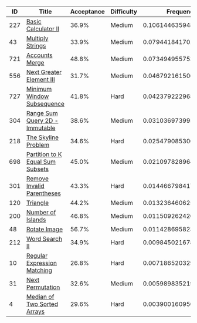 |ID|Title|Acceptance|Difficulty|Frequency|
|----|-----|----|---|---|
|227|[Basic Calculator II]( https://leetcode.com/problems/basic-calculator-ii)|36.9%|Medium|0.10614463594818956|
|43|[Multiply Strings]( https://leetcode.com/problems/multiply-strings)|33.9%|Medium|0.07944184170158367|
|721|[Accounts Merge]( https://leetcode.com/problems/accounts-merge)|48.8%|Medium|0.07349495575336484|
|556|[Next Greater Element III]( https://leetcode.com/problems/next-greater-element-iii)|31.7%|Medium|0.04679216150675895|
|727|[Minimum Window Subsequence]( https://leetcode.com/problems/minimum-window-subsequence)|41.8%|Hard|0.04237922296886145|
|304|[Range Sum Query 2D - Immutable]( https://leetcode.com/problems/range-sum-query-2d-immutable)|38.6%|Medium|0.031036973995576488|
|218|[The Skyline Problem]( https://leetcode.com/problems/the-skyline-problem)|34.6%|Hard|0.025479085300984906|
|698|[Partition to K Equal Sum Subsets]( https://leetcode.com/problems/partition-to-k-equal-sum-subsets)|45.0%|Medium|0.02109782896463587|
|301|[Remove Invalid Parentheses]( https://leetcode.com/problems/remove-invalid-parentheses)|43.3%|Hard|0.01446679841775339|
|120|[Triangle]( https://leetcode.com/problems/triangle)|44.2%|Medium|0.013236460625830901|
|200|[Number of Islands]( https://leetcode.com/problems/number-of-islands)|46.8%|Medium|0.011509262420590827|
|48|[Rotate Image]( https://leetcode.com/problems/rotate-image)|56.7%|Medium|0.011428695823622754|
|212|[Word Search II]( https://leetcode.com/problems/word-search-ii)|34.9%|Hard|0.009845021678804893|
|10|[Regular Expression Matching]( https://leetcode.com/problems/regular-expression-matching)|26.8%|Hard|0.0071865203293987245|
|31|[Next Permutation]( https://leetcode.com/problems/next-permutation)|32.6%|Medium|0.005989835219179644|
|4|[Median of Two Sorted Arrays]( https://leetcode.com/problems/median-of-two-sorted-arrays)|29.6%|Hard|0.003900160950094767|
